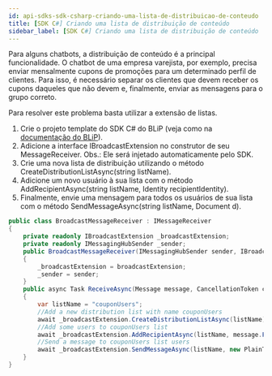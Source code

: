 ```yaml
---
id: api-sdks-sdk-csharp-criando-uma-lista-de-distribuicao-de-conteudo
title: [SDK C#] Criando uma lista de distribuição de conteúdo
sidebar_label: [SDK C#] Criando uma lista de distribuição de conteúdo
---
```


Para alguns chatbots, a distribuição de conteúdo é a principal funcionalidade. O chatbot de uma empresa varejista, por exemplo, precisa enviar mensalmente cupons de promoções para um determinado perfil de clientes. Para isso, é necessário separar os clientes que devem receber os cupons daqueles que não devem e, finalmente, enviar as mensagens para o grupo correto.

Para resolver este problema basta utilizar a extensão de listas.

1. Crie o projeto template do SDK C# do BLiP (veja como na [documentação do BLiP](https://docs.blip.ai/?csharp#using-sdk-csharp)).
2. Adicione a interface IBroadcastExtension no construtor de seu MessageReceiver. Obs.: Ele será injetado automaticamente pelo SDK.
3. Crie uma nova lista de distribuição utilizando o método CreateDistributionListAsync(string listName).
4. Adicione um novo usuário à sua lista com o método AddRecipientAsync(string listName, Identity recipientIdentity).
5. Finalmente, envie uma mensagem para todos os usuários de sua lista com o método SendMessageAsync(string listName, Document d).

```csharp
public class BroadcastMessageReceiver : IMessageReceiver
{
    private readonly IBroadcastExtension _broadcastExtension;
    private readonly IMessagingHubSender _sender;
    public BroadcastMessageReceiver(IMessagingHubSender sender, IBroadcastExtension broadcastExtension)
    {
        _broadcastExtension = broadcastExtension;
        _sender = sender;
    }
    public async Task ReceiveAsync(Message message, CancellationToken cancellationToken)
    {
        var listName = "couponUsers";
        //Add a new distribution list with name couponUsers
        await _broadcastExtension.CreateDistributionListAsync(listName);
        //Add some users to couponUsers list
        await _broadcastExtension.AddRecipientAsync(listName, message.From.ToIdentity());
        //Send a message to couponUsers list users
        await _broadcastExtension.SendMessageAsync(listName, new PlainText { Text = "Olá você ganhou um novo cupom de descontos" });
    }
}
```